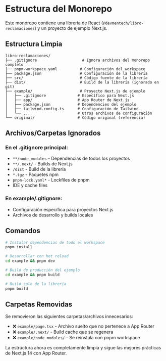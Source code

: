 # Estructura del Monorepo

Este monorepo contiene una librería de React (`@devmentech/libro-reclamaciones`) y un proyecto de ejemplo Next.js.

## Estructura Limpia

```
libro-reclamaciones/
├── .gitignore                    # Ignora archivos del monorepo completo
├── pnpm-workspace.yaml          # Configuración del workspace
├── package.json                 # Configuración de la librería
├── src/                         # Código fuente de la librería
├── dist/                        # Build de la librería (ignorado en git)
├── example/                     # Proyecto Next.js de ejemplo
│   ├── .gitignore              # Específico para Next.js
│   ├── app/                    # App Router de Next.js
│   ├── package.json            # Dependencies del ejemplo
│   ├── tailwind.config.ts      # Configuración de Tailwind
│   └── ...                     # Otros archivos de configuración
└── original/                   # Código original (referencia)
```

## Archivos/Carpetas Ignorados

### En el .gitignore principal:
- `**/node_modules` - Dependencias de todos los proyectos
- `**/.next/` - Builds de Next.js
- `/dist` - Build de la librería
- `*.tgz` - Paquetes npm
- `pnpm-lock.yaml*` - Lockfiles de pnpm
- IDE y cache files

### En example/.gitignore:
- Configuración específica para proyectos Next.js
- Archivos de desarrollo y builds locales

## Comandos

```bash
# Instalar dependencias de todo el workspace
pnpm install

# Desarrollar con hot reload
cd example && pnpm dev

# Build de producción del ejemplo
cd example && pnpm build

# Build solo de la librería
pnpm build
```

## Carpetas Removidas

Se removieron las siguientes carpetas/archivos innecesarios:
- ❌ `example/page.tsx` - Archivo suelto que no pertenece a App Router
- ❌ `example/.next/` - Build cache que se regenera
- ❌ `example/node_modules/` - Se reinstala con pnpm workspace

La estructura ahora es completamente limpia y sigue las mejores prácticas de Next.js 14 con App Router.

